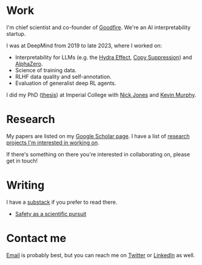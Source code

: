 # Work
I'm chief scientist and co-founder of [Goodfire](https://www.goodfire.ai/). We're an AI interpretability startup.

I was at DeepMind from 2019 to late 2023, where I worked on:
- Interpretability for LLMs (e.g. the [Hydra Effect](https://arxiv.org/abs/2307.15771), [Copy Suppression](https://arxiv.org/abs/2310.04625)) and [AlphaZero](https://www.pnas.org/doi/full/10.1073/pnas.2206625119).
- Science of training data.
- RLHF data quality and self-annotation.
- Evaluation of generalist deep RL agents.

I did my PhD ([thesis](https://spiral.imperial.ac.uk/bitstream/10044/1/85919/1/McGrath-T-2020-PhD-Thesis.pdf)) at Imperial College with [Nick Jones](https://www.imperial.ac.uk/people/nick.jones/research.html) and [Kevin Murphy](https://www.imperial.ac.uk/people/k.g.murphy).

# Research
My papers are listed on my [Google Scholar page](https://scholar.google.com/citations?user=wZurn8MAAAAJ&hl=en). I have a list of [research projects I'm interested in working on](https://tommcgrath.github.io/research-projects).

If there's something on there you're interested in collaborating on, please get in touch!

# Writing
I have a [substack](https://banburismus.substack.com/) if you prefer to read there.
- [Safety as a scientific pursuit](https://tommcgrath.github.io/safety_as_science)

# Contact me
[Email](mailto:thomas.m.mcgrath@gmail.com) is probably best, but you can reach me on [Twitter](https://twitter.com/banburismus_) or [LinkedIn](https://www.linkedin.com/in/tom-mcgrath-7337bb151/) as well.
